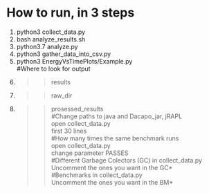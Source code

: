 # How to run, in 3 steps <br />
1. python3 collect_data.py <br />
2. bash analyze_results.sh <br />
3. python3.7 analyze.py <br />
3. python3 gather_data_into_csv.py <br />
3. python3 EnergyVsTimePlots/Example.py <br />
#Where to look for output <br />
1. >> results <br />
2. >> raw_dir <br />
3. >> prosessed_results <br />
#Change paths to java and Dacapo_jar, jRAPL <br />
open collect_data.py <br />
first 30 lines <br />
#How many times the same benchmark runs <br />
open collect_data.py <br />
change parameter PASSES <br />
#Different Garbage Colectors (GC) in collect_data.py <br />
Uncomment the ones you want in the GC*  
#Benchmarks in collect_data.py <br />
Uncomment the ones you want in the BM* <br />



